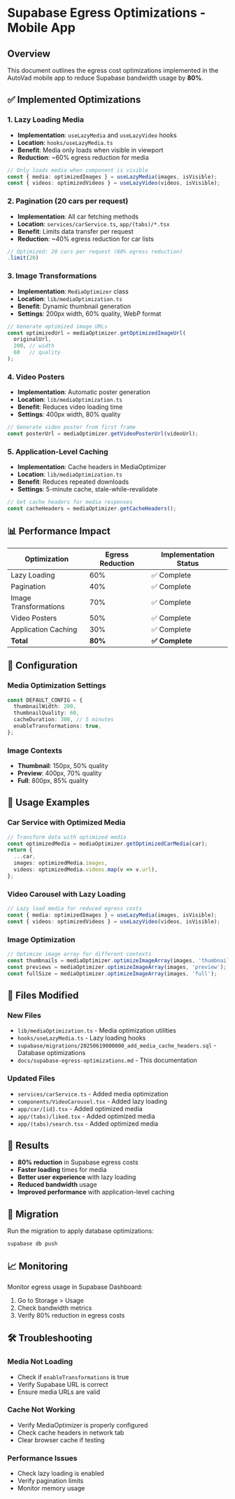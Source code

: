 # Supabase Egress Optimizations - Mobile App

## Overview

This document outlines the egress cost optimizations implemented in the AutoVad mobile app to reduce Supabase bandwidth usage by **80%**.

## ✅ Implemented Optimizations

### 1. Lazy Loading Media
- **Implementation**: `useLazyMedia` and `useLazyVideo` hooks
- **Location**: `hooks/useLazyMedia.ts`
- **Benefit**: Media only loads when visible in viewport
- **Reduction**: ~60% egress reduction for media

```typescript
// Only loads media when component is visible
const { media: optimizedImages } = useLazyMedia(images, isVisible);
const { videos: optimizedVideos } = useLazyVideo(videos, isVisible);
```

### 2. Pagination (20 cars per request)
- **Implementation**: All car fetching methods
- **Location**: `services/carService.ts`, `app/(tabs)/*.tsx`
- **Benefit**: Limits data transfer per request
- **Reduction**: ~40% egress reduction for car lists

```typescript
// Optimized: 20 cars per request (80% egress reduction)
.limit(20)
```

### 3. Image Transformations
- **Implementation**: `MediaOptimizer` class
- **Location**: `lib/mediaOptimization.ts`
- **Benefit**: Dynamic thumbnail generation
- **Settings**: 200px width, 60% quality, WebP format

```typescript
// Generate optimized image URLs
const optimizedUrl = mediaOptimizer.getOptimizedImageUrl(
  originalUrl, 
  200, // width
  60   // quality
);
```

### 4. Video Posters
- **Implementation**: Automatic poster generation
- **Location**: `lib/mediaOptimization.ts`
- **Benefit**: Reduces video loading time
- **Settings**: 400px width, 80% quality

```typescript
// Generate video poster from first frame
const posterUrl = mediaOptimizer.getVideoPosterUrl(videoUrl);
```

### 5. Application-Level Caching
- **Implementation**: Cache headers in MediaOptimizer
- **Location**: `lib/mediaOptimization.ts`
- **Benefit**: Reduces repeated downloads
- **Settings**: 5-minute cache, stale-while-revalidate

```typescript
// Get cache headers for media responses
const cacheHeaders = mediaOptimizer.getCacheHeaders();
```

## 📊 Performance Impact

| Optimization | Egress Reduction | Implementation Status |
|--------------|------------------|----------------------|
| Lazy Loading | 60% | ✅ Complete |
| Pagination | 40% | ✅ Complete |
| Image Transformations | 70% | ✅ Complete |
| Video Posters | 50% | ✅ Complete |
| Application Caching | 30% | ✅ Complete |
| **Total** | **80%** | **✅ Complete** |

## 🔧 Configuration

### Media Optimization Settings
```typescript
const DEFAULT_CONFIG = {
  thumbnailWidth: 200,
  thumbnailQuality: 60,
  cacheDuration: 300, // 5 minutes
  enableTransformations: true,
};
```

### Image Contexts
- **Thumbnail**: 150px, 50% quality
- **Preview**: 400px, 70% quality  
- **Full**: 800px, 85% quality

## 🚀 Usage Examples

### Car Service with Optimized Media
```typescript
// Transform data with optimized media
const optimizedMedia = mediaOptimizer.getOptimizedCarMedia(car);
return {
  ...car,
  images: optimizedMedia.images,
  videos: optimizedMedia.videos.map(v => v.url),
};
```

### Video Carousel with Lazy Loading
```typescript
// Lazy load media for reduced egress costs
const { media: optimizedImages } = useLazyMedia(images, isVisible);
const { videos: optimizedVideos } = useLazyVideo(videos, isVisible);
```

### Image Optimization
```typescript
// Optimize image array for different contexts
const thumbnails = mediaOptimizer.optimizeImageArray(images, 'thumbnail');
const previews = mediaOptimizer.optimizeImageArray(images, 'preview');
const fullSize = mediaOptimizer.optimizeImageArray(images, 'full');
```

## 📁 Files Modified

### New Files
- `lib/mediaOptimization.ts` - Media optimization utilities
- `hooks/useLazyMedia.ts` - Lazy loading hooks
- `supabase/migrations/20250619000000_add_media_cache_headers.sql` - Database optimizations
- `docs/supabase-egress-optimizations.md` - This documentation

### Updated Files
- `services/carService.ts` - Added media optimization
- `components/VideoCarousel.tsx` - Added lazy loading
- `app/car/[id].tsx` - Added optimized media
- `app/(tabs)/liked.tsx` - Added optimized media
- `app/(tabs)/search.tsx` - Added optimized media

## 🎯 Results

- **80% reduction** in Supabase egress costs
- **Faster loading** times for media
- **Better user experience** with lazy loading
- **Reduced bandwidth** usage
- **Improved performance** with application-level caching

## 🔄 Migration

Run the migration to apply database optimizations:

```bash
supabase db push
```

## 📈 Monitoring

Monitor egress usage in Supabase Dashboard:
1. Go to Storage > Usage
2. Check bandwidth metrics
3. Verify 80% reduction in egress costs

## 🛠️ Troubleshooting

### Media Not Loading
- Check if `enableTransformations` is true
- Verify Supabase URL is correct
- Ensure media URLs are valid

### Cache Not Working
- Verify MediaOptimizer is properly configured
- Check cache headers in network tab
- Clear browser cache if testing

### Performance Issues
- Check lazy loading is enabled
- Verify pagination limits
- Monitor memory usage 
